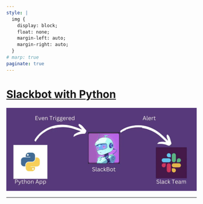 ```yaml
---
style: |
  img {
    display: block;
    float: none;
    margin-left: auto;
    margin-right: auto;
  }
# marp: true
paginate: true
---
```

# [Slackbot with Python](https://velog.io/@soyean/Slack-Api-Bots-%EB%A7%8C%EB%93%A4%EA%B8%B0-%EB%A9%94%EC%8B%9C%EC%A7%80-%EC%A0%84%EC%86%A1%ED%95%98%EA%B8%B0#%EC%95%B1-%EC%83%9D%EC%84%B1)
![alt text](image-13.png)

---























